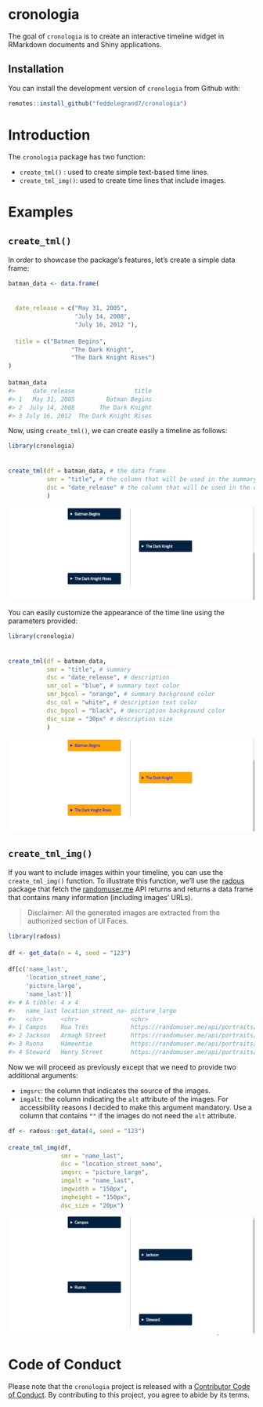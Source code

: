 
<!-- README.md is generated from README.Rmd. Please edit that file -->

# cronologia

<!-- badges: start -->
<!-- badges: end -->

The goal of `cronologia` is to create an interactive timeline widget in
RMarkdown documents and Shiny applications.

## Installation

You can install the development version of `cronologia` from Github
with:

``` r
remotes::install_github("feddelegrand7/cronologia")
```

# Introduction

The `cronologia` package has two function:

-   `create_tml()` : used to create simple text-based time lines.
-   `create_tml_img()`: used to create time lines that include images.

# Examples

## `create_tml()`

In order to showcase the package’s features, let’s create a simple data
frame:

``` r
batman_data <- data.frame(


  date_release = c("May 31, 2005",
                   "July 14, 2008",
                   "July 16, 2012 "),

  title = c("Batman Begins",
                  "The Dark Knight",
                  "The Dark Knight Rises")
)

batman_data
#>     date_release                 title
#> 1   May 31, 2005         Batman Begins
#> 2  July 14, 2008       The Dark Knight
#> 3 July 16, 2012  The Dark Knight Rises
```

Now, using `create_tml()`, we can create easily a timeline as follows:

``` r
library(cronologia)


create_tml(df = batman_data, # the data frame
           smr = "title", # the column that will be used in the summary 
           dsc = "date_release" # the column that will be used in the description
           )
```

![](man/figures/example1.gif)

You can easily customize the appearance of the time line using the
parameters provided:

``` r
library(cronologia)


create_tml(df = batman_data,
           smr = "title", # summary
           dsc = "date_release", # description
           smr_col = "blue", # summary text color
           smr_bgcol = "orange", # summary background color
           dsc_col = "white", # description text color
           dsc_bgcol = "black", # description background color
           dsc_size = "30px" # description size
           )
```

![](man/figures/example2.gif)

## `create_tml_img()`

If you want to include images within your timeline, you can use the
`create_tml_img()` function. To illustrate this function, we’ll use the
[radous](https://github.com/feddelegrand7/radous) package that fetch the
[randomuser.me](https://randomuser.me/) API returns and returns a data
frame that contains many information (including images’ URLs).

> Disclaimer: All the generated images are extracted from the authorized
> section of UI Faces.

``` r
library(radous)

df <- get_data(n = 4, seed = "123")

df[c('name_last', 
     'location_street_name',
     'picture_large',
     'name_last')]
#> # A tibble: 4 x 4
#>   name_last location_street_na~ picture_large                          name_last
#>   <chr>     <chr>               <chr>                                  <chr>    
#> 1 Campos    Rua Três            https://randomuser.me/api/portraits/m~ Campos   
#> 2 Jackson   Armagh Street       https://randomuser.me/api/portraits/w~ Jackson  
#> 3 Ruona     Hämeentie           https://randomuser.me/api/portraits/w~ Ruona    
#> 4 Steward   Henry Street        https://randomuser.me/api/portraits/w~ Steward
```

Now we will proceed as previously except that we need to provide two
additional arguments:

-   `imgsrc`: the column that indicates the source of the images.
-   `imgalt`: the column indicating the `alt` attribute of the images.
    For accessibility reasons I decided to make this argument mandatory.
    Use a column that contains `""` if the images do not need the `alt`
    attribute.

``` r
df <- radous::get_data(4, seed = "123")

create_tml_img(df, 
               smr = "name_last", 
               dsc = "location_street_name", 
               imgsrc = "picture_large", 
               imgalt = "name_last", 
               imgwidth = "150px", 
               imgheight = "150px", 
               dsc_size = "20px")
```

![](man/figures/example3.gif)

# Code of Conduct

Please note that the `cronologia` project is released with a
[Contributor Code of
Conduct](https://contributor-covenant.org/version/2/0/CODE_OF_CONDUCT.html).
By contributing to this project, you agree to abide by its terms.
